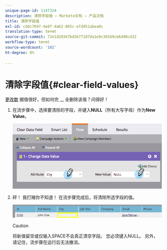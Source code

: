 ```yaml
---
unique-page-id: 1147324
description: 清除字段值 — Marketo文档 — 产品文档
title: 清除字段值
exl-id: cddc7697-4e8f-4a62-865c-efd451abea0c
translation-type: tm+mt
source-git-commit: 72e1d29347bd5b77107da1e9c30169cb6490c432
workflow-type: tm+mt
source-wordcount: '102'
ht-degree: 0%

---
```


# 清除字段值{#clear-field-values}

[更改数](/help/marketo/product-docs/core-marketo-concepts/smart-campaigns/flow-actions/change-data-value.md) 据值很好，但如何完 __ 全删除该值？问得好！

1. 在流步骤中，选择要清除的字段，并键入&#x200B;**NULL**（所有大写字母）作为&#x200B;**New Value**。

   ![](assets/image2015-3-19-10-3a6-3a14.png)

1. 砰！ 我打赌你不知道！ 在流步骤完成后，将清除所选字段的值。

   ![](assets/image2015-3-19-10-3a11-3a9.png)

   >[!CAUTION]
   >
   >将新值留空或仅输入SPACE不会真正清空字段。 您必须键入NULL。 另外，请记住，流步骤在运行后无法撤消。
